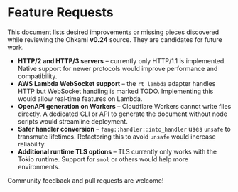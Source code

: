 # Feature Requests

This document lists desired improvements or missing pieces discovered while reviewing the Ohkami **v0.24** source.
They are candidates for future work.

- **HTTP/2 and HTTP/3 servers** – currently only HTTP/1.1 is implemented. Native support for newer protocols would improve performance and compatibility.
- **AWS Lambda WebSocket support** – the `rt_lambda` adapter handles HTTP but WebSocket handling is marked TODO. Implementing this would allow real‑time features on Lambda.
- **OpenAPI generation on Workers** – Cloudflare Workers cannot write files directly. A dedicated CLI or API to generate the document without node scripts would streamline deployment.
- **Safer handler conversion** – `fang::handler::into_handler` uses `unsafe` to transmute lifetimes. Refactoring this to avoid `unsafe` would increase reliability.
- **Additional runtime TLS options** – TLS currently only works with the Tokio runtime. Support for `smol` or others would help more environments.

Community feedback and pull requests are welcome!
